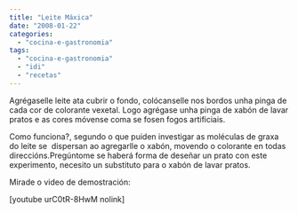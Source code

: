 ```yaml
---
title: "Leite Máxica"
date: "2008-01-22"
categories: 
  - "cocina-e-gastronomia"
tags: 
  - "cocina-e-gastronomia"
  - "idi"
  - "recetas"
---
```


Agrégaselle leite ata cubrir o fondo, colócanselle nos bordos unha pinga de cada cor de colorante vexetal. Logo agrégase unha pinga de xabón de lavar pratos e as cores móvense coma se fosen fogos artificiais.

Como funciona?, segundo o que puiden investigar as moléculas de graxa do leite se  dispersan ao agregarlle o xabón, movendo o colorante en todas direccións.Pregúntome se haberá forma de deseñar un prato con este experimento, necesito un substituto para o xabón de lavar pratos.

Mirade o video de demostración:

\[youtube urC0tR-8HwM nolink\]
